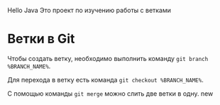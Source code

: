 Hello Java
Это проект по изучению работы с ветками

# Ветки в Git 

Чтобы создать ветку, необходимо выполнить команду `git branch %BRANCH_NAME%`.

Для перехода в ветку есть команда `git checkout %BRANCH_NAME%`.

С помощью команды `git merge` можно слить две ветки в одну. 
new
